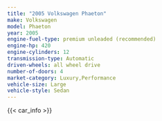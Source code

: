 ```yaml
---
title: "2005 Volkswagen Phaeton"
make: Volkswagen
model: Phaeton
year: 2005
engine-fuel-type: premium unleaded (recommended)
engine-hp: 420
engine-cylinders: 12
transmission-type: Automatic
driven-wheels: all wheel drive
number-of-doors: 4
market-category: Luxury,Performance
vehicle-size: Large
vehicle-style: Sedan
---
```


{{< car_info >}}
